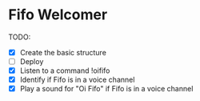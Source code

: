 # Fifo Welcomer

TODO:

- [x] Create the basic structure
- [ ] Deploy
- [x] Listen to a command !oififo
- [x] Identify if Fifo is in a voice channel
- [x] Play a sound for "Oi Fifo" if Fifo is in a voice channel
